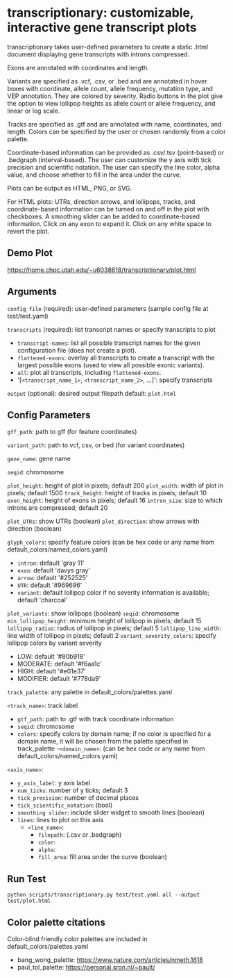 # transcriptionary: customizable, interactive gene transcript plots

transcriptionary takes user-defined parameters to create a static .html document displaying gene transcripts with introns compressed. 

Exons are annotated with coordinates and length.

Variants are specified as .vcf, .csv, or .bed and are annotated in hover boxes with coordinate, allele count, allele frequency, mutation type, and VEP annotation. They are colored by severity. Radio buttons in the plot give the option to view lollipop heights as allele count or allele frequency, and linear or log scale.

Tracks are specified as .gtf and are annotated with name, coordinates, and length. Colors can be specified by the user or chosen randomly from a color palette.

Coordinate-based information can be provided as .csv/.tsv (point-based) or .bedgraph (interval-based). The user can customize the y axis with tick precision and scientific notation. The user can specify the line color, alpha value, and choose whether to fill in the area under the curve.

Plots can be output as HTML, PNG, or SVG.

For HTML plots: UTRs, direction arrows, and lollipops, tracks, and coordinate-based information can be turned on and off in the plot with checkboxes. A smoothing slider can be added to coordinate-based information. Click on any exon to expand it. Click on any white space to revert the plot.

## Demo Plot
https://home.chpc.utah.edu/~u6038618/transcriptionary/plot.html

## Arguments

`config_file` (required): user-defined parameters (sample config file at test/test.yaml)

`transcripts` (required): list transcript names or specify transcripts to plot
- `transcript-names`: list all possible transcript names for the given configuration file (does not create a plot).
- `flattened-exons`: overlay all transcripts to create a transcript with the largest possible exons (used to view all possible exonic variants).
- `all`: plot all transcripts, including `flattened-exons`.
- '[`<transcript_name_1>`, `<transcript_name_2>`, ...]': specify transcripts

`output` (optional): desired output filepath
default: `plot.html`

## Config Parameters

`gff_path`: path to gff (for feature coordinates)

`variant_path`: path to vcf, csv, or bed (for variant coordinates)

`gene_name`: gene name

`seqid`: chromosome

`plot_height`: height of plot in pixels; default 200
`plot_width`: width of plot in pixels; default 1500
`track_height`: height of tracks in pixels; default 10
`exon_height`: height of exons in pixels; default 16
`intron_size`: size to which introns are compressed; default 20

`plot_UTRs`: show UTRs (boolean)
`plot_direction`: show arrows with direction (boolean)

`glyph_colors`: specify feature colors (can be hex code or any name from default_colors/named_colors.yaml)
- `intron`: default 'gray 11'
- `exon`: default 'davys gray'
- `arrow`: default '#252525'
- `UTR`: default '#969696'
- `variant`: default lollipop color if no severity information is available; default 'charcoal'

`plot_variants`: show lollipops (boolean)
`seqid`: chromosome
`min_lollipop_height`: minimum height of lollipop in pixels; default 15
`lollipop_radius`: radius of lollipop in pixels; default 5
`lollipop_line_width`: line width of lollipop in pixels; default 2
`variant_severity_colors`: specify lollipop colors by variant severity
- LOW: default '#80b918'
- MODERATE: default '#f6aa1c'
- HIGH: default '#e01e37'
- MODIFIER: default '#778da9'

`track_palette`: any palette in default_colors/palettes.yaml

`<track_name>`: track label
- `gtf_path`: path to .gtf with track coordinate information 
- `seqid`: chromosome
- `colors`: specify colors by domain name; if no color is specified for a domain name, it will be chosen from the palette specified in track_palette
      -`<domain_name>`: (can be hex code or any name from default_colors/named_colors.yaml)

`<axis_name>`:
- `y_axis_label`: y axis label
- `num_ticks`: number of y ticks; default 3
- `tick_precision`: number of decimal places
- `tick_scientific_notation`: (bool)
- `smoothing slider`: include slider widget to smooth lines (boolean)
- `lines`: lines to plot on this axis
    - `<line_name>`:
        - `filepath`: (.csv or .bedgraph)
        - `color`: 
        - `alpha`:
        - `fill_area`: fill area under the curve (boolean)


## Run Test
```
python scripts/transcriptionary.py test/test.yaml all --output test/plot.html
```

## Color palette citations
Color-blind friendly color palettes are included in default_colors/palettes.yaml

- bang_wong_palette: https://www.nature.com/articles/nmeth.1618
- paul_tol_palette: https://personal.sron.nl/~pault/